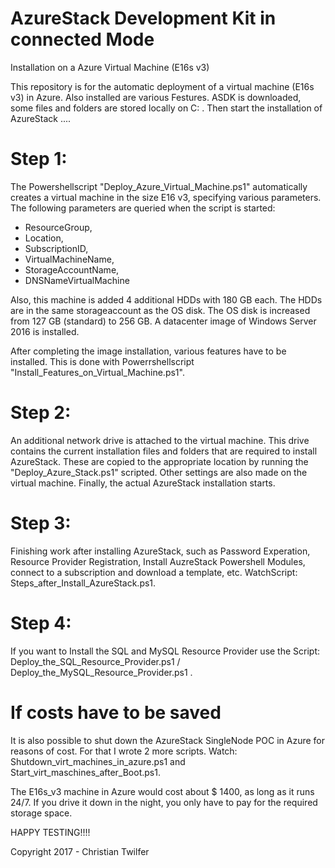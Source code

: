 # AzureStack Development Kit in connected Mode
Installation on a Azure Virtual Machine (E16s v3)

This repository is for the automatic deployment of a virtual machine (E16s v3) in Azure. Also installed are various Festures. ASDK is downloaded, some files and folders are stored locally on C: \. Then start the installation of AzureStack ....

# Step 1:
The Powershellscript "Deploy_Azure_Virtual_Machine.ps1" automatically creates a virtual machine in the size E16 v3, specifying various parameters.
The following parameters are queried when the script is started:

 - ResourceGroup, 
 - Location, 
 - SubscriptionID, 
 - VirtualMachineName, 
 - StorageAccountName,
 - DNSNameVirtualMachine

Also, this machine is added 4 additional HDDs with 180 GB each. The HDDs are in the same storageaccount as the OS disk.
The OS disk is increased from 127 GB (standard) to 256 GB.
A datacenter image of Windows Server 2016 is installed.


After completing the image installation, various features have to be installed. This is done with Powerrshellscript "Install_Features_on_Virtual_Machine.ps1".

# Step 2:
An additional network drive is attached to the virtual machine. This drive contains the current installation files and folders that are required to install AzureStack. These are copied to the appropriate location by running the "Deploy_Azure_Stack.ps1" scripted. Other settings are also made on the virtual machine. Finally, the actual AzureStack installation starts.

# Step 3:
Finishing work after installing AzureStack, such as Password Experation, Resource Provider Registration, Install AuzreStack Powershell Modules, connect to a subscription and download a template, etc. WatchScript: Steps_after_Install_AzureStack.ps1.

# Step 4:
If you want to Install the SQL and MySQL Resource Provider use the Script: Deploy_the_SQL_Resource_Provider.ps1 /  
Deploy_the_MySQL_Resource_Provider.ps1 .

# If costs have to be saved
It is also possible to shut down the AzureStack SingleNode POC in Azure for reasons of cost. For that I wrote 2 more scripts. Watch: Shutdown_virt_machines_in_azure.ps1 and Start_virt_maschines_after_Boot.ps1.

The E16s_v3 machine in Azure would cost about $ 1400, as long as it runs 24/7. If you drive it down in the night, you only have to pay for the required storage space.


HAPPY TESTING!!!!

Copyright 2017 - Christian Twilfer
